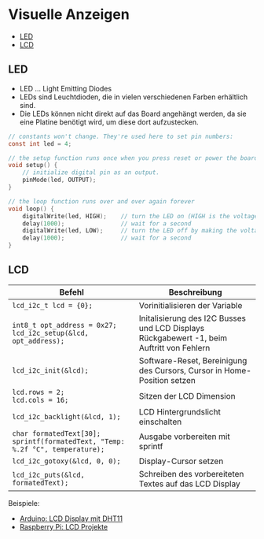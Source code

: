 # Visuelle Anzeigen

- [LED](#led)
- [LCD](#lcd)

## LED

* LED … Light Emitting Diodes
* LEDs sind Leuchtdioden, die in vielen verschiedenen Farben erhältlich sind.
* Die LEDs können nicht direkt auf das Board angehängt werden, da sie eine Platine benötigt wird, um diese dort aufzustecken.

```c
// constants won't change. They're used here to set pin numbers:
const int led = 4;

// the setup function runs once when you press reset or power the board
void setup() {
    // initialize digital pin as an output.
    pinMode(led, OUTPUT);
}

// the loop function runs over and over again forever
void loop() {
    digitalWrite(led, HIGH);    // turn the LED on (HIGH is the voltage level)
    delay(1000);                // wait for a second
    digitalWrite(led, LOW);     // turn the LED off by making the voltage LOW
    delay(1000);                // wait for a second
}
```

## LCD

| Befehl | Beschreibung |
|---|---|
| `lcd_i2c_t lcd = {0};` | Vorinitialisieren der Variable |
| `int8_t opt_address = 0x27;`<br>`lcd_i2c_setup(&lcd, opt_address);` | Initalisierung des I2C Busses und LCD Displays<br> Rückgabewert -1, beim Auftritt von Fehlern |
| `lcd_i2c_init(&lcd);` | Software-Reset, Bereinigung des Cursors, Cursor in Home-Position setzen |
| `lcd.rows = 2;`<br>`lcd.cols = 16;` | Sitzen der LCD Dimension |
| `lcd_i2c_backlight(&lcd, 1);` | LCD Hintergrundslicht einschalten |
| `char formatedText[30];`<br>`sprintf(formatedText, "Temp: %.2f °C", temperature);` | Ausgabe vorbereiten mit sprintf |
| `lcd_i2c_gotoxy(&lcd, 0, 0);` | Display-Cursor setzen |
| `lcd_i2c_puts(&lcd, formatedText);` | Schreiben des vorbereiteten Textes auf das LCD Display |

Beispiele:
- [Arduino: LCD Display mit DHT11](https://github.com/htlw-5ahit/matura-syt/tree/main/thema01-03/code/lcd_dht11)
- [Raspberry Pi: LCD Projekte](https://github.com/htlw-5ahit/matura-syt/tree/main/thema01-03/code/raspberrypi5/lcd)